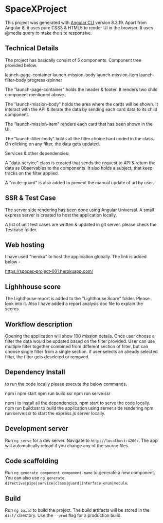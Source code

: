 # SpaceXProject

This project was generated with [Angular CLI](https://github.com/angular/angular-cli) version 8.3.19. Apart from Angular 8, it uses pure CSS3 & HTML5 to render UI in the browser. It uses @media query to make the site responsive.

## Technical Details
The project has basically consist of 5 components. Component tree provided below.

launch-page-container
    launch-mission-body
        launch-mission-item
    launch-filter-body
progress-spinner

The "launch-page-container" holds the header & footer. It renders two child component mentioned above.

The "launch-mission-body" holds the area where the cards will be shown. It interact with the API & iterate the data by sending each card data to its child component.

The "launch-mission-item" renders each card that has been shown in the UI.

The "launch-filter-body" holds all the filter choice hard coded in the class. On clicking on any filter,
the data gets updated.


Services & other dependencies:

A "data-service" class is created that sends the request to API & return the data as Observables to the components. It also holds a subject, that keep tracks on the filter applied.

A "route-guard" is also added to prevent the manual update of url by user.

## SSR & Test Case

The server side rendering has been done using Angular Universal. A small express server is created to host the application locally.

A list of unit test cases are written & updated in git server. please check the Testcase folder.

## Web hosting

I have used "heroku" to host the application globally. The link is added below - 

https://spacex-project-001.herokuapp.com/

## Lighhhouse score

The Lighthouse report is added to the "Lighthouse Score" folder. Please look into it. Also I have added a report analysis doc file to explain the scores.

## Workflow description

Opening the application will show 100 mission details. Once user choose a filter the data would be updated based on the filter provided. User can use multiple filter together combined from different section of filter, but can choose single filter from a single section. if user selects an already selected filter, the filter gets deselcted or removed.

## Dependency Install

to run the code locally please execute the below commands.

npm i 
npm start
npm run build:ssr
npm run serve:ssr

npm i to install all the dependencies.
npm start to serve the code locally.
npm run build:ssr to build the application using server side rendering
npm run serve:ssr to start the express.js server locally.

## Development server

Run `ng serve` for a dev server. Navigate to `http://localhost:4200/`. The app will automatically reload if you change any of the source files.

## Code scaffolding

Run `ng generate component component-name` to generate a new component. You can also use `ng generate directive|pipe|service|class|guard|interface|enum|module`.

## Build

Run `ng build` to build the project. The build artifacts will be stored in the `dist/` directory. Use the `--prod` flag for a production build.
